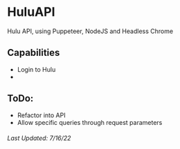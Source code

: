 # HuluAPI
Hulu API, using Puppeteer, NodeJS and Headless Chrome

## Capabilities
- Login to Hulu
- 

## ToDo:
- Refactor into API
- Allow specific queries through request parameters




###### Last Updated: 7/16/22